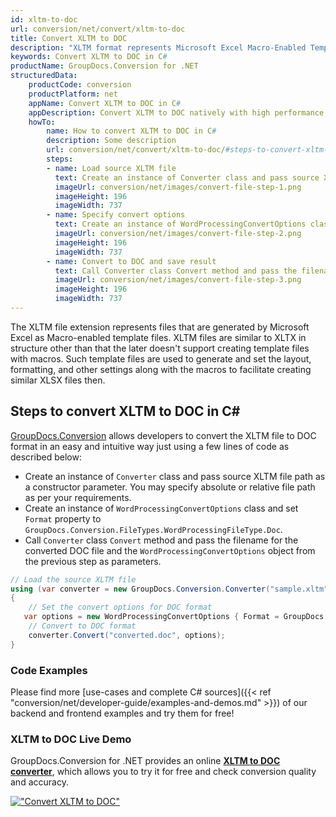 ```yaml
---
id: xltm-to-doc
url: conversion/net/convert/xltm-to-doc
title: Convert XLTM to DOC
description: "XLTM format represents Microsoft Excel Macro-Enabled Template with .xltm extension. Learn how to convert XLTM to DOC file programmatically in C# language using GroupDocs.Conversion for .NET library."
keywords: Convert XLTM to DOC in C#
productName: GroupDocs.Conversion for .NET
structuredData:
    productCode: conversion
    productPlatform: net
    appName: Convert XLTM to DOC in C#
    appDescription: Convert XLTM to DOC natively with high performance using C# language and server side GroupDocs.Conversion for .NET APIs, without the use of any software like Microsoft or Open Office.
    howTo:
        name: How to convert XLTM to DOC in C# 
        description: Some description
        url: conversion/net/convert/xltm-to-doc/#steps-to-convert-xltm-to-doc-in-c
        steps:
        - name: Load source XLTM file 
          text: Create an instance of Converter class and pass source XLTM file path as a constructor parameter. You may specify absolute or relative file path as per your requirements. 
          imageUrl: conversion/net/images/convert-file-step-1.png
          imageHeight: 196
          imageWidth: 737
        - name: Specify convert options 
          text: Create an instance of WordProcessingConvertOptions class.
          imageUrl: conversion/net/images/convert-file-step-2.png
          imageHeight: 196
          imageWidth: 737
        - name: Convert to DOC and save result 
          text: Call Converter class Convert method and pass the filename for the converted HTML file and the WordProcessingConvertOptions object from the previous step as parameters.
          imageUrl: conversion/net/images/convert-file-step-3.png
          imageHeight: 196
          imageWidth: 737
---
```


The XLTM file extension represents files that are generated by Microsoft Excel as Macro-enabled template files. XLTM files are similar to XLTX in structure other than that the later doesn't support creating template files with macros. Such template files are used to generate and set the layout, formatting, and other settings along with the macros to facilitate creating similar XLSX files then.

## Steps to convert XLTM to DOC in C#

[GroupDocs.Conversion](https://products.groupdocs.com/conversion/net) allows developers to convert the XLTM file to DOC format in an easy and intuitive way just using a few lines of code as described below:

* Create an instance of `Converter` class and pass source XLTM file path as a constructor parameter. You may specify absolute or relative file path as per your requirements. 
* Create an instance of `WordProcessingConvertOptions` class and set `Format` property to `GroupDocs.Conversion.FileTypes.WordProcessingFileType.Doc`.
* Call `Converter` class `Convert` method and pass the filename for the converted DOC file and the `WordProcessingConvertOptions` object from the previous step as parameters.

```csharp
// Load the source XLTM file
using (var converter = new GroupDocs.Conversion.Converter("sample.xltm"))
{
    // Set the convert options for DOC format
   var options = new WordProcessingConvertOptions { Format = GroupDocs.Conversion.FileTypes.WordProcessingFileType.Doc };
    // Convert to DOC format
    converter.Convert("converted.doc", options);
}
```

### Code Examples

Please find more [use-cases and complete C# sources]({{< ref "conversion/net/developer-guide/examples-and-demos.md" >}}) of our backend and frontend examples and try them for free!

### XLTM to DOC Live Demo

GroupDocs.Conversion for .NET provides an online [**XLTM to DOC converter**](https://products.groupdocs.app/conversion/xltm-to-doc), which allows you to try it for free and check conversion quality and accuracy.

[!["Convert XLTM to DOC"](conversion/net/images/convert-to-doc/convert-xltm-to-doc.png)](https://products.groupdocs.app/conversion/xltm-to-doc)